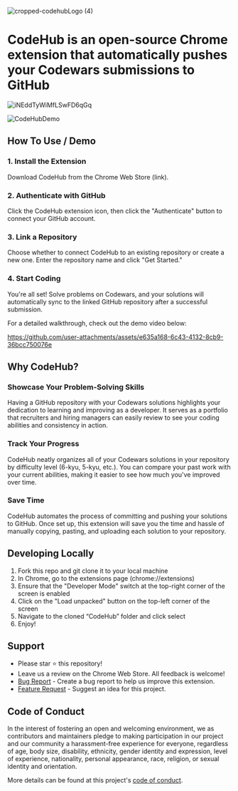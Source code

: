 ![cropped-codehubLogo (4)](https://github.com/user-attachments/assets/98efde8e-ed32-4711-be2e-48f10d89ba52)

# CodeHub is an open-source Chrome extension that automatically pushes your Codewars submissions to GitHub
![iNEddTyWiMfLSwFD6qGq](https://github.com/user-attachments/assets/bb6c71c9-96c6-4186-98dc-2e21c18c676a)


![CodeHubDemo](https://github.com/user-attachments/assets/6dd72b1d-88e7-4a50-b12d-874e0d5671db)

## How To Use / Demo

### 1. Install the Extension
Download CodeHub from the Chrome Web Store (link).
### 2. Authenticate with GitHub
Click the CodeHub extension icon, then click the "Authenticate" button to connect your GitHub account.
### 3. Link a Repository
Choose whether to connect CodeHub to an existing repository or create a new one. Enter the repository name and click "Get Started."
### 4. Start Coding
You're all set! Solve problems on Codewars, and your solutions will automatically sync to the linked GitHub repository after a successful submission.

For a detailed walkthrough, check out the demo video below:

https://github.com/user-attachments/assets/e635a168-6c43-4132-8cb9-36bcc750076e


## Why CodeHub?
### Showcase Your Problem-Solving Skills
Having a GitHub repository with your Codewars solutions highlights your dedication to learning and improving as a developer. It serves as a portfolio that recruiters and hiring managers can easily review to see your coding abilities and consistency in action.   


### Track Your Progress
CodeHub neatly organizes all of your Codewars solutions in your repository by difficulty level (6-kyu, 5-kyu, etc.). You can compare your past work with your current abilities, making it easier to see how much you've improved over time.  


### Save Time
CodeHub automates the process of committing and pushing your solutions to GitHub. Once set up, this extension will save you the time and hassle of manually copying, pasting, and uploading each solution to your repository.


## Developing Locally
1. Fork this repo and git clone it to your local machine
2. In Chrome, go to the extensions page (chrome://extensions)
3. Ensure that the "Developer Mode" switch at the top-right corner of the screen is enabled 
4. Click on the "Load unpacked" button on the top-left corner of the screen
5. Navigate to the cloned “CodeHub” folder and click select
6. Enjoy!


## Support
- Please star ⭐️ this repository!
- Leave us a review on the Chrome Web Store. All feedback is welcome!
- [Bug Report](https://github.com/febinbellamy/CodeHub/issues/new?assignees=febinbellamy&labels=bug&projects=&template=bug_report.md&title=) - Create a bug report to help us improve this extension.
- [Feature Request](https://github.com/febinbellamy/CodeHub/issues/new?assignees=febinbellamy&labels=enhancement&projects=&template=feature_request.md&title=) - Suggest an idea for this project.


## Code of Conduct

In the interest of fostering an open and welcoming environment, we as contributors and maintainers pledge to making participation in our project and our community a harassment-free experience for everyone, regardless of age, body size, disability, ethnicity, gender identity and expression, level of experience, nationality, personal appearance, race, religion, or sexual identity and orientation.

More details can be found at this project's [code of conduct](https://github.com/febinbellamy/CodeHub/blob/main/.github/code_of_conduct.md).
